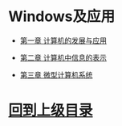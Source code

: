 
# Windows及应用








+ [第一章 计算机的发展与应用](计算机的发展与应用.md)

+ [第二章 计算机中信息的表示](计算机中信息的表示.md)

+ [第三章 微型计算机系统](微型计算机系统.md)





















# [回到上级目录](../index.md)